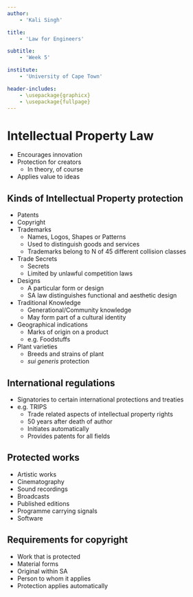```yaml
---
author:
    - 'Kali Singh'

title:
    - 'Law for Engineers'

subtitle:
    - 'Week 5'

institute:
    - 'University of Cape Town'

header-includes:
    - \usepackage{graphicx}
    - \usepackage{fullpage}
---
```


# Intellectual Property Law

* Encourages innovation
* Protection for creators
    * In theory, of course
* Applies value to ideas

## Kinds of Intellectual Property protection
* Patents
* Copyright
* Trademarks
    * Names, Logos, Shapes or Patterns
    * Used to distinguish goods and services
    * Trademarks belong to N of 45 different collision classes
* Trade Secrets 
    * Secrets
    * Limited by unlawful competition laws
* Designs
    * A particular form or design
    * SA law distinguishes functional and aesthetic design
* Traditional Knowledge 
    * Generational/Community knowledge
    * May form part of a cultural identity
* Geographical indications
    * Marks of origin on a product
    * e.g. Foodstuffs
* Plant varieties
    * Breeds and strains of plant
    * _sui generis_ protection

## International regulations
* Signatories to certain international protections and treaties
* e.g. TRIPS
    * Trade related aspects of intellectual property rights
    * 50 years after death of author
    * Initiates automatically
    * Provides patents for all fields

## Protected works
* Artistic works
* Cinematography
* Sound recordings
* Broadcasts
* Published editions
* Programme carrying signals
* Software

## Requirements for copyright

* Work that is protected
* Material forms
* Original within SA
* Person to whom it applies
* Protection applies automatically
